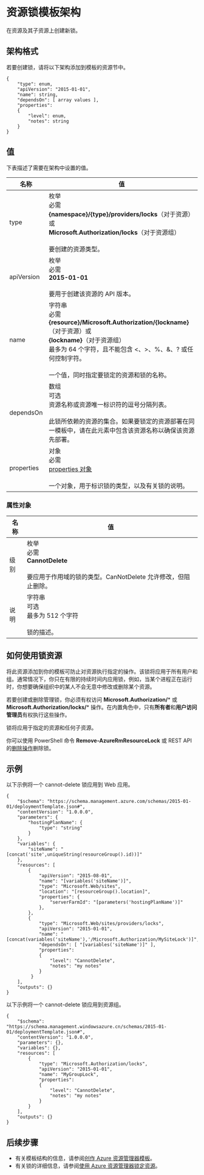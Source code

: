 <properties
   pageTitle="资源锁的资源管理器模板 | Azure"
   description="介绍用于通过模板部署资源锁的资源管理器架构。"
   services="azure-resource-manager"
   documentationCenter="na"
   authors="tfitzmac"
   manager="timlt"
   editor=""/>

<tags
   ms.service="azure-resource-manager"
   ms.devlang="na"
   ms.topic="article"
   ms.tgt_pltfrm="na"
   ms.workload="na"
   ms.date="04/05/2016"
   wacn.date="05/05/2016"
   ms.author="tomfitz"/>

# 资源锁模板架构

在资源及其子资源上创建新锁。

## 架构格式

若要创建锁，请将以下架构添加到模板的资源节中。
    
    {
        "type": enum,
        "apiVersion": "2015-01-01",
        "name": string,
        "dependsOn": [ array values ],
        "properties":
        {
            "level": enum,
            "notes": string
        }
    }



## 值

下表描述了需要在架构中设置的值。

| 名称 | 值 |
| ---- | ---- | 
| type | 枚举<br />必需<br />**{namespace}/{type}/providers/locks**（对于资源）或<br />**Microsoft.Authorization/locks**（对于资源组）<br /><br />要创建的资源类型。 |
| apiVersion | 枚举<br />必需<br />**2015-01-01**<br /><br />要用于创建该资源的 API 版本。 |  
| name | 字符串<br />必需<br />**{resource}/Microsoft.Authorization/{lockname}**（对于资源）或<br />**{lockname}**（对于资源组）<br />最多为 64 个字符，且不能包含 <、>、%、&、? 或任何控制字符。<br /><br />一个值，同时指定要锁定的资源和锁的名称。 |
| dependsOn | 数组<br />可选<br />资源名称或资源唯一标识符的逗号分隔列表。<br /><br />此锁所依赖的资源的集合。如果要锁定的资源部署在同一模板中，请在此元素中包含该资源名称以确保该资源先部署。 | 
| properties | 对象<br />必需<br />[properties 对象](#properties)<br /><br />一个对象，用于标识锁的类型，以及有关锁的说明。 |  

<a id="properties"></a>
### 属性对象

| 名称 | 值 |
| ------- | ---- |
| 级别 | 枚举<br />必需<br />**CannotDelete**<br /><br />要应用于作用域的锁的类型。CanNotDelete 允许修改，但阻止删除。 |
| 说明 | 字符串<br />可选<br />最多为 512 个字符<br /><br />锁的描述。 |


## 如何使用锁资源

将此资源添加到你的模板可防止对资源执行指定的操作。该锁将应用于所有用户和组。通常情况下，你只在有限的持续时间内应用锁，例如，当某个进程正在运行时，你想要确保组织中的某人不会无意中修改或删除某个资源。

若要创建或删除管理锁，你必须有权访问 **Microsoft.Authorization/*** 或 **Microsoft.Authorization/locks/*** 操作。在内置角色中，只有**所有者**和**用户访问管理员**有权执行这些操作。

锁将应用于指定的资源和任何子资源。

你可以使用 PowerShell 命令 **Remove-AzureRmResourceLock** 或 REST API 的[删除操作](https://msdn.microsoft.com/zh-cn/library/azure/mt204562.aspx)删除锁。

## 示例

以下示例将一个 cannot-delete 锁应用到 Web 应用。

    {
        "$schema": "https://schema.management.azure.com/schemas/2015-01-01/deploymentTemplate.json#",
        "contentVersion": "1.0.0.0",
        "parameters": {
            "hostingPlanName": {
      			"type": "string"
            }
        },
        "variables": {
            "siteName": "[concat('site',uniqueString(resourceGroup().id))]"
        },
        "resources": [
            {
                "apiVersion": "2015-08-01",
                "name": "[variables('siteName')]",
                "type": "Microsoft.Web/sites",
                "location": "[resourceGroup().location]",
                "properties": {
                    "serverFarmId": "[parameters('hostingPlanName')]"
                },
            },
            {
                "type": "Microsoft.Web/sites/providers/locks",
                "apiVersion": "2015-01-01",
                "name": "[concat(variables('siteName'),'/Microsoft.Authorization/MySiteLock')]",
                "dependsOn": [ "[variables('siteName')]" ],
                "properties":
                {
                    "level": "CannotDelete",
                    "notes": "my notes"
                }
             }
        ],
        "outputs": {}
    }

以下示例将一个 cannot-delete 锁应用到资源组。

    {
        "$schema": "https://schema.management.windowsazure.cn/schemas/2015-01-01/deploymentTemplate.json#",
        "contentVersion": "1.0.0.0",
        "parameters": {},
        "variables": {},
        "resources": [
            {
                "type": "Microsoft.Authorization/locks",
                "apiVersion": "2015-01-01",
                "name": "MyGroupLock",
                "properties":
                {
                    "level": "CannotDelete",
                    "notes": "my notes"
                }
            }
        ],
        "outputs": {}
    }

## 后续步骤

- 有关模板结构的信息，请参阅[创作 Azure 资源管理器模板](/documentation/articles/resource-group-authoring-templates/)。
- 有关锁的详细信息，请参阅[使用 Azure 资源管理器锁定资源](/documentation/articles/resource-group-lock-resources/)。

<!---HONumber=Mooncake_0425_2016-->